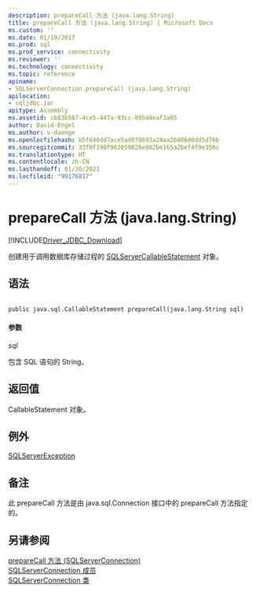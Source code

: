 ```yaml
---
description: prepareCall 方法 (java.lang.String)
title: prepareCall 方法 (java.lang.String) | Microsoft Docs
ms.custom: ''
ms.date: 01/19/2017
ms.prod: sql
ms.prod_service: connectivity
ms.reviewer: ''
ms.technology: connectivity
ms.topic: reference
apiname:
- SQLServerConnection.prepareCall (java.lang.String)
apilocation:
- sqljdbc.jar
apitype: Assembly
ms.assetid: cb83b567-4ce5-447a-93cc-895d4eaf3a05
author: David-Engel
ms.author: v-daenge
ms.openlocfilehash: b5f640dd7ace5ad078693a24aa26806d0dd5d76b
ms.sourcegitcommit: 33f0f190f962059826e002be165a2bef4f9e350c
ms.translationtype: HT
ms.contentlocale: zh-CN
ms.lasthandoff: 01/30/2021
ms.locfileid: "99176817"
---
```

# <a name="preparecall-method-javalangstring"></a>prepareCall 方法 (java.lang.String)
[!INCLUDE[Driver_JDBC_Download](../../../includes/driver_jdbc_download.md)]

  创建用于调用数据库存储过程的 [SQLServerCallableStatement](../../../connect/jdbc/reference/sqlservercallablestatement-class.md) 对象。  
  
## <a name="syntax"></a>语法  
  
```  
  
public java.sql.CallableStatement prepareCall(java.lang.String sql)  
```  
  
#### <a name="parameters"></a>参数  
 *sql*  
  
 包含 SQL 语句的 String。  
  
## <a name="return-value"></a>返回值  
 CallableStatement 对象。  
  
## <a name="exceptions"></a>例外  
 [SQLServerException](../../../connect/jdbc/reference/sqlserverexception-class.md)  
  
## <a name="remarks"></a>备注  
 此 prepareCall 方法是由 java.sql.Connection 接口中的 prepareCall 方法指定的。  
  
## <a name="see-also"></a>另请参阅  
 [prepareCall 方法 &#40;SQLServerConnection&#41;](../../../connect/jdbc/reference/preparecall-method-sqlserverconnection.md)   
 [SQLServerConnection 成员](../../../connect/jdbc/reference/sqlserverconnection-members.md)   
 [SQLServerConnection 类](../../../connect/jdbc/reference/sqlserverconnection-class.md)  
  
  
